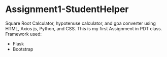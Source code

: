 # Assignment1-StudentHelper
Square Root Calculator, hypotenuse calculator, and gpa converter using HTML, Axios js, Python, and CSS.
This is my first Assignment in PDT class.
Framework used:
- Flask
- Bootstrap 
